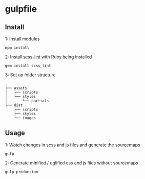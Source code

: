 # gulpfile

## Install

1: Install modules

```shell
npm install
```

2: Install [scss-lint](https://github.com/brigade/scss-lint) with Ruby being installed

```shell
gem install scss_lint
```

3: Set up folder structure

```
.
├── assets
│   ├── scripts
│   └── styles
│       └── partials
├── dist
    ├── scripts
    ├── styles
    └── images
```

## Usage

1: Watch changes in scss and js files and generate the sourcemaps

```shell
gulp
```

2: Generate minified / uglified css and js files without sourcemaps

```shell
gulp production
```